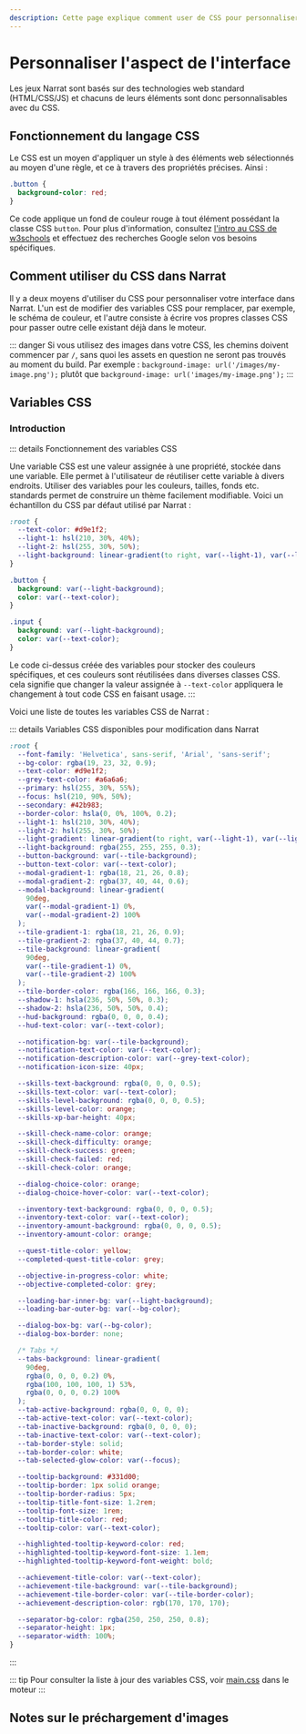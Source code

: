 ```yaml
---
description: Cette page explique comment user de CSS pour personnaliser l'aspect visuel d'un jeu Narrat et de son interface
---
```


# Personnaliser l'aspect de l'interface

Les jeux Narrat sont basés sur des technologies web standard (HTML/CSS/JS) et chacuns de leurs éléments sont donc personnalisables avec du CSS.

## Fonctionnement du langage CSS

Le CSS est un moyen d'appliquer un style à des éléments web sélectionnés au moyen d'une règle, et ce à travers des propriétés précises. Ainsi :

```css
.button {
  background-color: red;
}
```

Ce code applique un fond de couleur rouge à tout élément possédant la classe CSS `button`. Pour plus d'information, consultez [l'intro au CSS de w3schools](https://www.w3schools.com/css/css_intro.asp) et effectuez des recherches Google selon vos besoins spécifiques.

## Comment utiliser du CSS dans Narrat

Il y a deux moyens d'utiliser du CSS pour personnaliser votre interface dans Narrat. L'un est de modifier des variables CSS pour remplacer, par exemple, le schéma de couleur, et l'autre consiste à écrire vos propres classes CSS pour passer outre celle existant déjà dans le moteur.

::: danger
Si vous utilisez des images dans votre CSS, les chemins doivent commencer par `/`, sans quoi les assets en question ne seront pas trouvés au moment du build.
Par exemple : `background-image: url('/images/my-image.png');` plutôt que `background-image: url('images/my-image.png');`
:::

## Variables CSS

### Introduction

::: details Fonctionnement des variables CSS

Une variable CSS est une valeur assignée à une propriété, stockée dans une variable. Elle permet à l'utilisateur de réutiliser cette variable à divers endroits. Utiliser des variables pour les couleurs, tailles, fonds etc. standards permet de construire un thème facilement modifiable. Voici un échantillon du CSS par défaut utilisé par Narrat :

```css
:root {
  --text-color: #d9e1f2;
  --light-1: hsl(210, 30%, 40%);
  --light-2: hsl(255, 30%, 50%);
  --light-background: linear-gradient(to right, var(--light-1), var(--light-2));
}

.button {
  background: var(--light-background);
  color: var(--text-color);
}

.input {
  background: var(--light-background);
  color: var(--text-color);
}
```

Le code ci-dessus créée des variables pour stocker des couleurs spécifiques, et ces couleurs sont réutilisées dans diverses classes CSS. cela signifie que changer la valeur assignée à `--text-color` appliquera le changement à tout code CSS en faisant usage.
:::

Voici une liste de toutes les variables CSS de Narrat :

::: details Variables CSS disponibles pour modification dans Narrat

```css
:root {
  --font-family: 'Helvetica', sans-serif, 'Arial', 'sans-serif';
  --bg-color: rgba(19, 23, 32, 0.9);
  --text-color: #d9e1f2;
  --grey-text-color: #a6a6a6;
  --primary: hsl(255, 30%, 55%);
  --focus: hsl(210, 90%, 50%);
  --secondary: #42b983;
  --border-color: hsla(0, 0%, 100%, 0.2);
  --light-1: hsl(210, 30%, 40%);
  --light-2: hsl(255, 30%, 50%);
  --light-gradient: linear-gradient(to right, var(--light-1), var(--light-2));
  --light-background: rgba(255, 255, 255, 0.3);
  --button-background: var(--tile-background);
  --button-text-color: var(--text-color);
  --modal-gradient-1: rgba(18, 21, 26, 0.8);
  --modal-gradient-2: rgba(37, 40, 44, 0.6);
  --modal-background: linear-gradient(
    90deg,
    var(--modal-gradient-1) 0%,
    var(--modal-gradient-2) 100%
  );
  --tile-gradient-1: rgba(18, 21, 26, 0.9);
  --tile-gradient-2: rgba(37, 40, 44, 0.7);
  --tile-background: linear-gradient(
    90deg,
    var(--tile-gradient-1) 0%,
    var(--tile-gradient-2) 100%
  );
  --tile-border-color: rgba(166, 166, 166, 0.3);
  --shadow-1: hsla(236, 50%, 50%, 0.3);
  --shadow-2: hsla(236, 50%, 50%, 0.4);
  --hud-background: rgba(0, 0, 0, 0.4);
  --hud-text-color: var(--text-color);

  --notification-bg: var(--tile-background);
  --notification-text-color: var(--text-color);
  --notification-description-color: var(--grey-text-color);
  --notification-icon-size: 40px;

  --skills-text-background: rgba(0, 0, 0, 0.5);
  --skills-text-color: var(--text-color);
  --skills-level-background: rgba(0, 0, 0, 0.5);
  --skills-level-color: orange;
  --skills-xp-bar-height: 40px;

  --skill-check-name-color: orange;
  --skill-check-difficulty: orange;
  --skill-check-success: green;
  --skill-check-failed: red;
  --skill-check-color: orange;

  --dialog-choice-color: orange;
  --dialog-choice-hover-color: var(--text-color);

  --inventory-text-background: rgba(0, 0, 0, 0.5);
  --inventory-text-color: var(--text-color);
  --inventory-amount-background: rgba(0, 0, 0, 0.5);
  --inventory-amount-color: orange;

  --quest-title-color: yellow;
  --completed-quest-title-color: grey;

  --objective-in-progress-color: white;
  --objective-completed-color: grey;

  --loading-bar-inner-bg: var(--light-background);
  --loading-bar-outer-bg: var(--bg-color);

  --dialog-box-bg: var(--bg-color);
  --dialog-box-border: none;

  /* Tabs */
  --tabs-background: linear-gradient(
    90deg,
    rgba(0, 0, 0, 0.2) 0%,
    rgba(100, 100, 100, 1) 53%,
    rgba(0, 0, 0, 0.2) 100%
  );
  --tab-active-background: rgba(0, 0, 0, 0);
  --tab-active-text-color: var(--text-color);
  --tab-inactive-background: rgba(0, 0, 0, 0);
  --tab-inactive-text-color: var(--text-color);
  --tab-border-style: solid;
  --tab-border-color: white;
  --tab-selected-glow-color: var(--focus);

  --tooltip-background: #331d00;
  --tooltip-border: 1px solid orange;
  --tooltip-border-radius: 5px;
  --tooltip-title-font-size: 1.2rem;
  --tooltip-font-size: 1rem;
  --tooltip-title-color: red;
  --tooltip-color: var(--text-color);

  --highlighted-tooltip-keyword-color: red;
  --highlighted-tooltip-keyword-font-size: 1.1em;
  --highlighted-tooltip-keyword-font-weight: bold;

  --achievement-title-color: var(--text-color);
  --achievement-tile-background: var(--tile-background);
  --achievement-tile-border-color: var(--tile-border-color);
  --achievement-description-color: rgb(170, 170, 170);

  --separator-bg-color: rgba(250, 250, 250, 0.8);
  --separator-height: 1px;
  --separator-width: 100%;
}
```

:::

::: tip
Pour consulter la liste à jour des variables CSS, voir [main.css](https://github.com/liana-p/narrat-engine/blob/main/packages/narrat/src/css/main.css#L1) dans le moteur
:::

## Notes sur le préchargement d'images